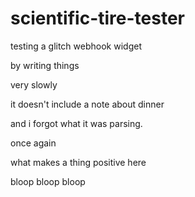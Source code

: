 # scientific-tire-tester

testing a glitch webhook widget

by writing things

very slowly

it doesn't include a note about dinner

and i forgot what it was parsing.

once again

what makes a thing positive here

bloop bloop bloop
